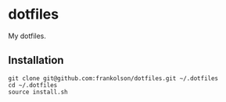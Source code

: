 # dotfiles

My dotfiles.

## Installation

```shell
git clone git@github.com:frankolson/dotfiles.git ~/.dotfiles
cd ~/.dotfiles
source install.sh
```
